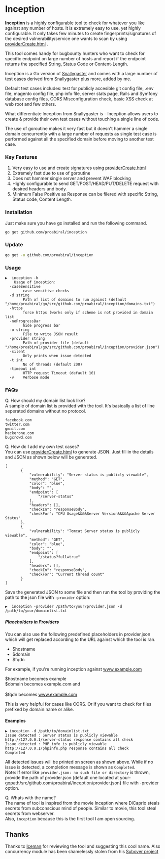 # Inception
**Inception** is a highly configurable tool to check for whatever you like against any number of hosts. It is extremely easy to use, yet highly configurable. It only takes few minutes to create fingerprints/signatures of the desired vulnerability/service one wants to scan by using [providerCreate.html](https://proabiral.github.io/inception/providerCreate.html) .

This tool comes handy for bugbounty hunters who want to check for specific endpoint on large number of hosts and report if the endpoint returns the specified String, Status Code or Content-Length.

Inception is a Go version of [Snallygaster](https://github.com/hannob/snallygaster) and comes with a large number of test cases derived from Snallygaster plus more, added by me.    

Default test cases includes: test for publicly accesible git config file, .env file, magento config file, php info file, server stats page, Rails and Symfony database config files, CORS Misconfiguration check, basic XSS check at web root and few others.    

What differentiate Inception from Snallygaster is - Inception allows users to create & provide their own test cases without touching a single line of code.

The use of goroutine makes it very fast but it doesn't hammer a single domain concurrently with a large number of requests as single test case is performed against all the specified domain before moving to another test case.

### Key Features
1) Very easy to use and create signatures using [providerCreate.html](https://proabiral.github.io/inception/providerCreate.html)
2) Extremely fast due to use of goroutine
3) Does not hammer single server and prevent WAF blocking
4) Highly configurable to send GET/POST/HEAD/PUT/DELETE request with desired headers and body.
5) Minimum False Positive as Response can be filered with specific String, Status code, Content Length.

### Installation
Just make sure you have go installed and run the following command.
```sh
go get github.com/proabiral/inception
```

### Update
```sh
go get -u github.com/proabiral/inception
```

### Usage
```
▶️  inception -h
    Usage of inception:
  -caseSensitive
        case sensitive checks
  -d string
        Path of list of domains to run against (default "/home/proabiral/go/src/github.com/proabiral/inception/domains.txt")
  -https
        force https (works only if scheme is not provided in domain list
  -noProgressBar
        hide progress bar
  -o string
        File to write JSON result
  -provider string
        Path of provider file (default "/home/proabiral/go/src/github.com/proabiral/inception/provider.json")
  -silent
        Only prints when issue detected
  -t int
        No of threads (default 200)
  -timeout int
        HTTP request Timeout (default 10)
  -v    Verbose mode

```
   
### FAQs
Q. How should my domain list look like?    
A sample of domain list is provided with the tool. It's basically a list of line seperated domains without no protocol.
```
facebook.com
twitter.com
gmail.com
hackerone.com
bugcrowd.com
```

Q. How do I add my own test cases?    
You can use [providerCreate.html](https://proabiral.github.io/inception/providerCreate.html) to generate JSON. Just fill in the details and JSON as shown below will be generated.
```
[
       {
           "vulnerability": "Server status is publicly viewable",
           "method": "GET",
           "color": "blue",
           "body": "",
           "endpoint": [
               "/server-status"
           ],
           "headers": [],
           "checkIn": "responseBody",
           "checkFor": "CPU Usage&&&&Server Version&&&&Apache Server Status"
       },    
       {
           "vulnerability": "Tomcat Server status is publicly viewable",
           "method": "GET",
           "color": "blue",
           "body": "",
           "endpoint": [
               "/status?full=true"
           ],
           "headers": [],
           "checkIn": "responseBody",
           "checkFor": "Current thread count"
       }
]

```

Save the generated JSON to some file and then run the tool by providing the path to the json file with `-provider` option:
```
▶️  inception -provider /path/to/your/provider.json -d /path/to/your/domainlist.txt
```

##### Placeholders in Providers
You can also use the following predefined placeholders in provider.json which will get replaced according to the URL against which the tool is ran.
* $hostname
* $domain 
* $fqdn

For example, if you're running inception against www.example.com

$hostname becomes example  <br />
$domain becomes example.com and <br />  
$fqdn becomes www.example.com <br />

This is very helpful for cases like CORS. Or if you want to check for files prefixed by domain name or alike.

#### Examples
```
▶️ inception -d /path/to/domainlist.txt
Issue detected : Server status is publicly viewable http://127.0.0.1/server-status response contains all check
Issue detected : PHP info is publicly viewable http://127.0.0.1/phpinfo.php response contains all check
Completed
```
All detected issues will be printed on screen as shown above. While if no issue is detected, a completion message is shown as `Completed`.    
Note: If error like `provider.json: no such file or directory` is thrown, provide the path of provider.json {default one located at your-gopath/src/github.com/proabiral/inception/provider.json} file with -provider option.    



Q. Whats with the name?    
The name of tool is inspired from the movie Inception where DiCaprio steals secrets from subconscious mind of people. Similar to movie, this tool steal secrets from webserver.    
Also, `inception` because this is the first tool I am open sourcing.

## Thanks 
Thanks to [Iceman](https://twitter.com/Ice3man543) for reviewing the tool and suggesting this cool name.
Also concurrency module has been shamelessly stolen from his [Subover project](https://github.com/Ice3man543/SubOver)

